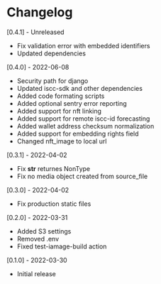 # Changelog

[0.4.1] - Unreleased
- Fix validation error with embedded identifiers
- Updated dependencies


[0.4.0] - 2022-06-08
- Security path for django
- Updated iscc-sdk and other dependencies
- Added code formating scripts
- Added optional sentry error reporting
- Added support for nft linking
- Added support for remote iscc-id forecasting
- Added wallet address checksum normalization
- Added support for embedding rights field
- Changed nft_image to local url

[0.3.1] - 2022-04-02
- Fix __str__ returnes NonType
- Fix no media object created from source_file

[0.3.0] - 2022-04-02
- Fix production static files

[0.2.0] - 2022-03-31
- Added S3 settings
- Removed .env
- Fixed test-iamage-build action

[0.1.0] - 2022-03-30
- Initial release

